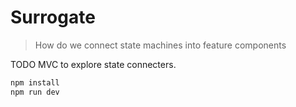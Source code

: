 # Surrogate

> How do we connect state machines into feature components

TODO MVC to explore state connecters.

```bash
npm install
npm run dev
```
